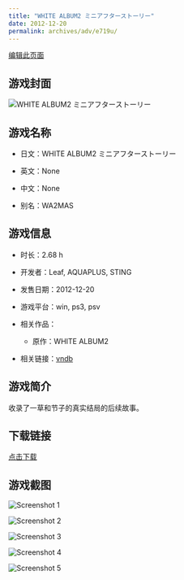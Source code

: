 ```yaml
---
title: "WHITE ALBUM2 ミニアフターストーリー"
date: 2012-12-20
permalink: archives/adv/e719u/
---
```

[编辑此页面](https://github.com/ACG-3/ADV3-source/blob/main/source/_posts/WHITE%20ALBUM2%20%E3%83%9F%E3%83%8B%E3%82%A2%E3%83%95%E3%82%BF%E3%83%BC%E3%82%B9%E3%83%88%E3%83%BC%E3%83%AA%E3%83%BC.md)

## 游戏封面

![WHITE ALBUM2 ミニアフターストーリー](https://pan.timero.xyz/d/onedrive/img_lib_001/WHITE%20ALBUM2%20%E3%83%9F%E3%83%8B%E3%82%A2%E3%83%95%E3%82%BF%E3%83%BC%E3%82%B9%E3%83%88%E3%83%BC%E3%83%AA%E3%83%BC_cover.avif)


## 游戏名称

- 日文：WHITE ALBUM2 ミニアフターストーリー
- 英文：None
- 中文：None

- 别名：WA2MAS


## 游戏信息

- 时长：2.68 h
- 开发者：Leaf, AQUAPLUS, STING
- 发售日期：2012-12-20
- 游戏平台：win, ps3, psv
- 相关作品：
   - 原作：WHITE ALBUM2

- 相关链接：[vndb](https://vndb.org/v16493)


## 游戏简介

收录了一草和节子的真实结局的后续故事。


## 下载链接

[点击下载](https://pan.timero.xyz/onedrive/adv_lib_001/WHITE%20ALBUM2%20%E3%83%9F%E3%83%8B%E3%82%A2%E3%83%95%E3%82%BF%E3%83%BC%E3%82%B9%E3%83%88%E3%83%BC%E3%83%AA%E3%83%BC)


## 游戏截图


![Screenshot 1](https://pan.timero.xyz/d/onedrive/img_lib_001/WHITE%20ALBUM2%20%E3%83%9F%E3%83%8B%E3%82%A2%E3%83%95%E3%82%BF%E3%83%BC%E3%82%B9%E3%83%88%E3%83%BC%E3%83%AA%E3%83%BC_Screenshot_1.avif)

![Screenshot 2](https://pan.timero.xyz/d/onedrive/img_lib_001/WHITE%20ALBUM2%20%E3%83%9F%E3%83%8B%E3%82%A2%E3%83%95%E3%82%BF%E3%83%BC%E3%82%B9%E3%83%88%E3%83%BC%E3%83%AA%E3%83%BC_Screenshot_2.avif)

![Screenshot 3](https://pan.timero.xyz/d/onedrive/img_lib_001/WHITE%20ALBUM2%20%E3%83%9F%E3%83%8B%E3%82%A2%E3%83%95%E3%82%BF%E3%83%BC%E3%82%B9%E3%83%88%E3%83%BC%E3%83%AA%E3%83%BC_Screenshot_3.avif)

![Screenshot 4](https://pan.timero.xyz/d/onedrive/img_lib_001/WHITE%20ALBUM2%20%E3%83%9F%E3%83%8B%E3%82%A2%E3%83%95%E3%82%BF%E3%83%BC%E3%82%B9%E3%83%88%E3%83%BC%E3%83%AA%E3%83%BC_Screenshot_4.avif)

![Screenshot 5](https://pan.timero.xyz/d/onedrive/img_lib_001/WHITE%20ALBUM2%20%E3%83%9F%E3%83%8B%E3%82%A2%E3%83%95%E3%82%BF%E3%83%BC%E3%82%B9%E3%83%88%E3%83%BC%E3%83%AA%E3%83%BC_Screenshot_5.avif)

